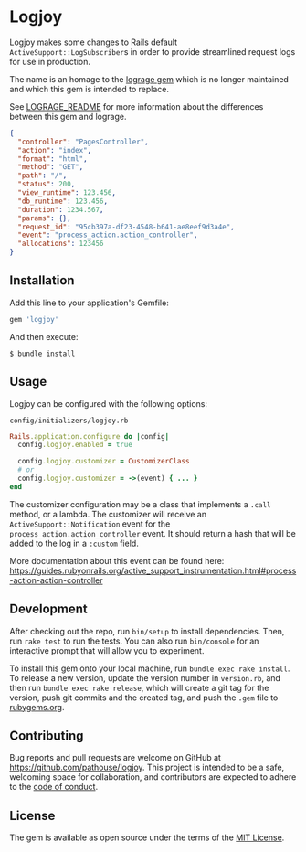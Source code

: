# Logjoy

Logjoy makes some changes to Rails default `ActiveSupport::LogSubscriber`s in order
to provide streamlined request logs for use in production.

The name is an homage to the [lograge gem](https://github.com/roidrage/lograge)
which is no longer maintained and which this gem is intended to replace.

See
[LOGRAGE_README](https://github.com/pathouse/logjoy/blob/main/LOGRAGE_README.md)
for more information about the differences between this gem and lograge.

```json
{
  "controller": "PagesController",
  "action": "index",
  "format": "html",
  "method": "GET",
  "path": "/",
  "status": 200,
  "view_runtime": 123.456,
  "db_runtime": 123.456,
  "duration": 1234.567,
  "params": {},
  "request_id": "95cb397a-df23-4548-b641-ae8eef9d3a4e",
  "event": "process_action.action_controller",
  "allocations": 123456
}
```

## Installation

Add this line to your application's Gemfile:

```ruby
gem 'logjoy'
```

And then execute:

    $ bundle install

## Usage

Logjoy can be configured with the following options:

`config/initializers/logjoy.rb`

```ruby
Rails.application.configure do |config|
  config.logjoy.enabled = true

  config.logjoy.customizer = CustomizerClass
  # or
  config.logjoy.customizer = ->(event) { ... }
end
```

The customizer configuration may be a class that implements a `.call` method, or a lambda.
The customizer will receive an `ActiveSupport::Notification` event for the
`process_action.action_controller` event.
It should return a hash that will be added to the log in a `:custom` field.

More documentation about this event can be found here:
https://guides.rubyonrails.org/active_support_instrumentation.html#process-action-action-controller

## Development

After checking out the repo, run `bin/setup` to install dependencies. Then, run
`rake test` to run the tests. You can also run `bin/console` for an interactive
prompt that will allow you to experiment.

To install this gem onto your local machine, run `bundle exec rake install`. To
release a new version, update the version number in `version.rb`, and then run
`bundle exec rake release`, which will create a git tag for the version, push
git commits and the created tag, and push the `.gem` file to
[rubygems.org](https://rubygems.org).

## Contributing

Bug reports and pull requests are welcome on GitHub at
https://github.com/pathouse/logjoy. This project is intended to be a safe,
welcoming space for collaboration, and contributors are expected to adhere to
the [code of
conduct](https://github.com/[USERNAME]/logjoy/blob/master/CODE_OF_CONDUCT.md).

## License

The gem is available as open source under the terms of the [MIT
License](https://opensource.org/licenses/MIT).
